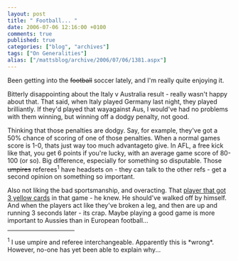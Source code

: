 ```yaml
---
layout: post
title: " Football... "
date: 2006-07-06 12:16:00 +0100
comments: true
published: true
categories: ["blog", "archives"]
tags: ["On Generalities"]
alias: ["/mattsblog/archive/2006/07/06/1381.aspx"]
---
```

<!-- more -->

<P>Been getting into the <STRIKE>football</STRIKE> soccer lately, and I'm really quite enjoying it.</P>
 <P>Bitterly disappointing about the Italy v Australia result - really wasn't happy about that. That said, when Italy played Germany last night, they played brilliantly. If they'd played that wayagainst Aus, I would've had no problems with them winning, but winning off a dodgy penalty, not good.</P>
 <P>Thinking that those penalties are dodgy. Say, for example, they've got a 50% chance of scoring of one of those penalties. When a normal games score is 1-0, thats just way too much advantageto give. In AFL, a free kick like that, you get 6 points if you're lucky, with an average game score of 80-100 (or so). Big difference, especially for something so disputable. Those <STRIKE>umpires</STRIKE> referees<SUP>1</SUP> have headsets on - they can talk to the other refs - get a second opinion on something so important.</P>
 <P>Also not liking the&nbsp;bad sportsmanship, and overacting. That <A href="http://www.smh.com.au/news/world-cup-2006/australiacroatia-ref-quits/2006/06/30/1151174391367.html">player that got 3 yellow cards</A> in that game - he knew. He should've walked off by himself. And when the players act like they've broken a leg, and then are up and running 3 seconds later - its crap. Maybe playing a good game is more important to Aussies than in European football...</P>
 <P>
 <HR id=null style="TEXT-ALIGN: left" width="30%">
 
 <P><SUP>1</SUP> I use umpire and referee interchangeable. Apparently this is *wrong*. However, no-one has yet&nbsp;been able to explain why...</P>
